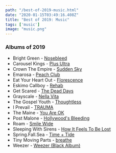 ```yaml
---
path: "/best-of-2019-music.html"
date: "2020-01-15T03:49:16.408Z"
title: "Best of 2019: Music"
tags: ['music']
image: "music.png"
---
```


### Albums of 2019

* Bright Green - [Nosebleed](https://music.apple.com/us/album/nosebleed-ep/1460063471)
* Carousel Kings - [Plus Ultra](https://music.apple.com/gb/album/plus-ultra/1454813969)
* Crown The Empire - [Sudden Sky](https://music.apple.com/us/album/sudden-sky/1463406623)
* Emarosa - [Peach Club](https://music.apple.com/us/album/peach-club/1439380906)
* Eat Your Heart Out - [Florescence](https://music.apple.com/us/album/florescence/1458540030)
* Eskimo Callboy - [Rehab](https://music.apple.com/ca/album/rehab-bonus-tracks-version/1476708084)
* Get Scared - [The Dead Days](https://music.apple.com/us/album/the-dead-days/1459189070)
* Grayscale - [Nella Vita](https://music.apple.com/us/album/nella-vita/1469117550)
* The Gospel Youth - [Thoughtless](https://music.apple.com/us/album/thoughtless-ep/1474165756)
* I Prevail - [TRAUMA](https://music.apple.com/us/album/trauma/1452693515)
* The Maine - [You Are OK](https://music.apple.com/us/album/you-are-ok/1451377141)
* Post Malone - [Hollywood's Bleeding](https://music.apple.com/us/album/hollywoods-bleeding/1477880265)
* Roam - [Smile Wide](https://music.apple.com/gb/album/smile-wide/1468023906)
* Sleeping With Sirens - [How It Feels To Be Lost](https://music.apple.com/us/album/how-it-feels-to-be-lost/1468968253)
* Spring.Fall.Sea - [Time + Tide](https://music.apple.com/us/album/time-tide/1475641365)
* Tiny Moving Parts - [breathe](https://music.apple.com/us/album/breathe/1465836415)
* Weezer - [Weezer (Black Album)](https://music.apple.com/us/album/weezer-black-album/1442329821)
